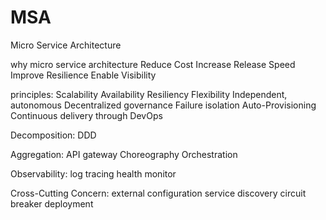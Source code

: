 # MSA
Micro Service Architecture

why micro service architecture
Reduce Cost
Increase Release Speed
Improve Resilience
Enable Visibility

principles:
Scalability
Availability
Resiliency
Flexibility
Independent, autonomous
Decentralized governance
Failure isolation
Auto-Provisioning
Continuous delivery through DevOps

Decomposition:
DDD

Aggregation:
API gateway
Choreography
Orchestration

Observability:
log
tracing
health monitor

Cross-Cutting Concern:
external configuration
service discovery
circuit breaker
deployment
